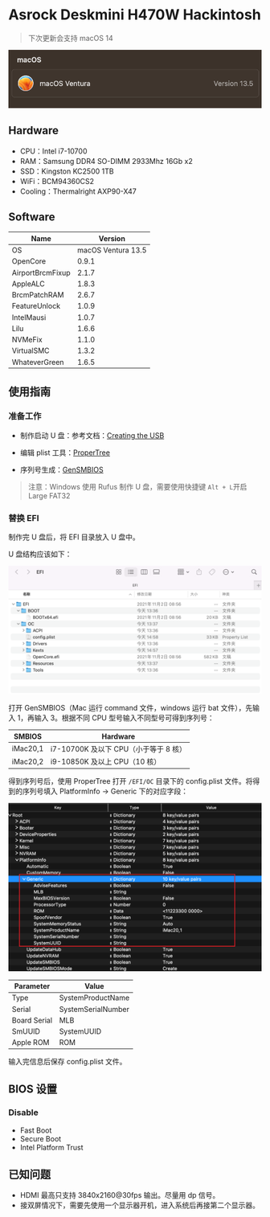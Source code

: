 # Asrock Deskmini H470W Hackintosh

> 下次更新会支持 macOS 14

![](./Pics/AboutMac_Ventura.png)

## Hardware

- CPU：Intel i7-10700
- RAM：Samsung DDR4 SO-DIMM 2933Mhz 16Gb x2
- SSD：Kingston KC2500 1TB
- WiFi：BCM94360CS2
- Cooling：Thermalright AXP90-X47

## Software

| Name             | Version            |
| ---------------- | ------------------ |
| OS               | macOS Ventura 13.5 |
| OpenCore         | 0.9.1              |
| AirportBrcmFixup | 2.1.7              |
| AppleALC         | 1.8.3              |
| BrcmPatchRAM     | 2.6.7              |
| FeatureUnlock    | 1.0.9              |
| IntelMausi       | 1.0.7              |
| Lilu             | 1.6.6              |
| NVMeFix          | 1.1.0              |
| VirtualSMC       | 1.3.2              |
| WhateverGreen    | 1.6.5              |

## 使用指南

### 准备工作

- 制作启动 U 盘：参考文档：[Creating the USB](https://dortania.github.io/OpenCore-Install-Guide/installer-guide/)

- 编辑 plist 工具：[ProperTree](https://github.com/corpnewt/ProperTree)
- 序列号生成：[GenSMBIOS](https://github.com/corpnewt/GenSMBIOS)

> 注意：Windows 使用 Rufus 制作 U 盘，需要使用快捷键 `Alt + L`开启 Large FAT32

### 替换 EFI

制作完 U 盘后，将 EFI 目录放入 U 盘中。

U 盘结构应该如下：

![](./Pics/USBstructure.png)

打开 GenSMBIOS（Mac 运行 command 文件，windows 运行 bat 文件），先输入 1，再输入 3。根据不同 CPU 型号输入不同型号可得到序列号：

| SMBIOS   | Hardware                              |
| -------- | ------------------------------------- |
| iMac20,1 | i7-10700K 及以下 CPU（小于等于 8 核） |
| iMac20,2 | i9-10850K 及以上 CPU（10 核）         |

得到序列号后，使用 ProperTree 打开 `/EFI/OC` 目录下的 config.plist 文件。将得到的序列号填入 PlatformInfo -> Generic 下的对应字段：

![](./Pics/PlatformInfo.png)

| Parameter    | Value              |
| ------------ | ------------------ |
| Type         | SystemProductName  |
| Serial       | SystemSerialNumber |
| Board Serial | MLB                |
| SmUUID       | SystemUUID         |
| Apple ROM    | ROM                |

输入完信息后保存 config.plist 文件。

## BIOS 设置

### Disable

- Fast Boot
- Secure Boot
- Intel  Platform Trust

## 已知问题

- HDMI 最高只支持 3840x2160@30fps 输出。尽量用 dp 信号。
- 接双屏情况下，需要先使用一个显示器开机，进入系统后再接第二个显示器。

